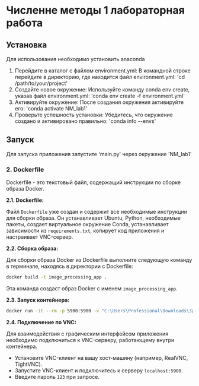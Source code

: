 # Численне методы 1 лабораторная работа
## Установка
Для использования необходимо установить anaconda
1. Перейдите в каталог с файлом environment.yml: В командной строке перейдите в директорию, где находится файл environment.yml:
  'cd /path/to/your/project'
2. Создайте новое окружение: Используйте команду conda env create, указав файл environment.yml:
  'conda env create -f environment.yml'
3. Активируйте окружение: После создания окружения активируйте его:
  'conda activate NM_lab1'
4. Проверьте успешность установки: Убедитесь, что окружение создано и активировано правильно:
  'conda info --envs'


## Запуск
Для запуска приложения запустите 'main.py' через окружение 'NM_lab1'

### 2. Dockerfile

Dockerfile - это текстовый файл, содержащий инструкции по сборке образа Docker. 

**2.1. Dockerfile:**

Файл `Dockerfile` уже создан и содержит все необходимые инструкции для сборки образа. Он устанавливает Ubuntu, Python, необходимые пакеты, создает виртуальное окружение Conda, устанавливает зависимости из `requirements.txt`, копирует код приложения и настраивает VNC-сервер.

**2.2. Сборка образа:**

Для сборки образа Docker из Dockerfile выполните следующую команду в терминале, находясь в директории с Dockerfile:

```bash
docker build -t image_processing_app .
```

Эта команда создаст образ Docker с именем `image_processing_app`.

**2.3. Запуск контейнера:**

```bash
docker run -it --rm -p 5900:5900 -v "C:\Users\Professional\Downloads\Здоровая кожа:/data"  image_processing_app
```

**2.4. Подключение по VNC:**

Для взаимодействия с графическим интерфейсом приложения необходимо подключиться к VNC-серверу, работающему внутри контейнера.

* Установите VNC-клиент на вашу хост-машину (например, RealVNC, TightVNC).
* Запустите VNC-клиент и подключитесь к серверу `localhost:5900`.
* Введите пароль `123` при запросе.